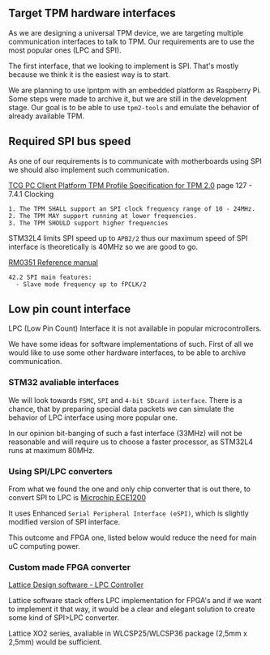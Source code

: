 ## Target TPM hardware interfaces

As we are designing a universal TPM device, we are targeting multiple communication
interfaces to talk to TPM. Our requirements are to use the most popular ones (LPC
and SPI).

The first interface, that we looking to implement is SPI. That's mostly because we
think it is the easiest way is to start.

We are planning to use lpntpm with an embedded platform as Raspberry Pi.
Some steps were made to archive it, but we are still in the development stage.
Our goal is to be able to use `tpm2-tools` and emulate the behavior of
already available TPM.

## Required SPI bus speed

As one of our requirements is to communicate with motherboards using SPI we
should also implement such communication.

[TCG PC Client Platform TPM Profile Specification for TPM 2.0](https://trustedcomputinggroup.org/wp-content/uploads/PC-Client-Specific-Platform-TPM-Profile-for-TPM-2p0-v1p04_r0p37_pub-1.pdf)
page 127 - 7.4.1 Clocking

```
1. The TPM SHALL support an SPI clock frequency range of 10 - 24MHz.
2. The TPM MAY support running at lower frequencies.
3. The TPM SHOULD support higher frequencies
```

STM32L4 limits SPI speed up to `APB2/2` thus our maximum speed of SPI interface
is theoretically is 40MHz so we are good to go.

[RM0351 Reference manual](https://www.st.com/resource/en/reference_manual/rm0351-stm32l47xxx-stm32l48xxx-stm32l49xxx-and-stm32l4axxx-advanced-armbased-32bit-mcus-stmicroelectronics.pdf)

```
42.2 SPI main features:
  - Slave mode frequency up to fPCLK/2
```

## Low pin count interface

LPC (Low Pin Count) Interface it is not available in popular microcontrollers.

We have some ideas for software implementations of such.
First of all we would like to use some other hardware interfaces, to be able to
archive communication.

### STM32 avaliable interfaces

We will look towards `FSMC`, `SPI` and `4-bit SDcard interface`. There is a
chance, that by preparing special data packets we can simulate the behavior of
LPC interface using more popular one.

In our opinion bit-banging of such a fast interface (33MHz) will not be reasonable
and will require us to choose a faster processor, as STM32L4 runs at maximum
80MHz.

### Using SPI/LPC converters

From what we found the one and only chip converter that is out there, to convert
SPI to LPC is
[Microchip ECE1200](https://www.microchip.com/en-us/products/embedded-controllers-and-super-io/espi-to-lpc-bridge)

It uses Enhanced `Serial Peripheral Interface (eSPI)`, which is slightly modified
version of SPI interface.

This outcome and FPGA one, listed below would reduce the need for main 
uC computing power.


### Custom made FPGA converter

[Lattice Design software - LPC Controller](https://www.latticesemi.com/products/designsoftwareandip/intellectualproperty/referencedesigns/referencedesigns02/lpcbuscontroller)

Lattice software stack offers LPC implementation for FPGA's and if we want to
implement it that way, it would be a clear and elegant solution to create some
kind of SPI>LPC converter.

Lattice XO2 series, avaliable in WLCSP25/WLCSP36 package (2,5mm x 2,5mm) would
be sufficient.


